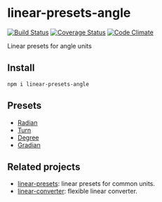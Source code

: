 # linear-presets-angle

[![Build Status](https://travis-ci.org/javiercejudo/linear-presets-angle.svg)](https://travis-ci.org/javiercejudo/linear-presets-angle)
[![Coverage Status](https://coveralls.io/repos/javiercejudo/linear-presets-angle/badge.svg?branch=master)](https://coveralls.io/r/javiercejudo/linear-presets-angle?branch=master)
[![Code Climate](https://codeclimate.com/github/javiercejudo/linear-presets-angle/badges/gpa.svg)](https://codeclimate.com/github/javiercejudo/linear-presets-angle)

Linear presets for angle units

## Install

    npm i linear-presets-angle

## Presets

- [Radian](https://en.wikipedia.org/wiki/Radian)
- [Turn](https://en.wikipedia.org/wiki/Turn_(geometry))
- [Degree](https://en.wikipedia.org/wiki/Degree_(angle))
- [Gradian](https://en.wikipedia.org/wiki/Gradian)

## Related projects

- [linear-presets](https://github.com/javiercejudo/linear-presets): linear presets for common units.
- [linear-converter](https://github.com/javiercejudo/linear-converter): flexible linear converter.
